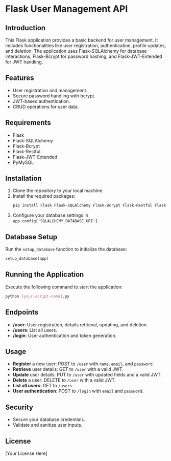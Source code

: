 
# Flask User Management API

## Introduction
This Flask application provides a basic backend for user management. It includes functionalities like user registration, authentication, profile updates, and deletion. The application uses Flask-SQLAlchemy for database interactions, Flask-Bcrypt for password hashing, and Flask-JWT-Extended for JWT handling.

## Features
- User registration and management.
- Secure password handling with bcrypt.
- JWT-based authentication.
- CRUD operations for user data.

## Requirements
- Flask
- Flask-SQLAlchemy
- Flask-Bcrypt
- Flask-Restful
- Flask-JWT-Extended
- PyMySQL

## Installation
1. Clone the repository to your local machine.
2. Install the required packages:
   ```bash
   pip install Flask Flask-SQLAlchemy Flask-Bcrypt Flask-Restful Flask-JWT-Extended PyMySQL
   ```
3. Configure your database settings in `app.config['SQLALCHEMY_DATABASE_URI']`.

## Database Setup
Run the `setup_database` function to initialize the database:
```python
setup_database(app)
```

## Running the Application
Execute the following command to start the application:
```bash
python [your-script-name].py
```

## Endpoints
- **/user**: User registration, details retrieval, updating, and deletion.
- **/users**: List all users.
- **/login**: User authentication and token generation.

## Usage
- **Register** a new user: POST to `/user` with `name`, `email`, and `password`.
- **Retrieve** user details: GET to `/user` with a valid JWT.
- **Update** user details: PUT to `/user` with updated fields and a valid JWT.
- **Delete** a user: DELETE to `/user` with a valid JWT.
- **List all users**: GET to `/users`.
- **User authentication**: POST to `/login` with `email` and `password`.

## Security
- Secure your database credentials.
- Validate and sanitize user inputs.

## License
[Your License Here]
